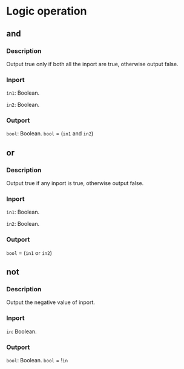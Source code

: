 Logic operation
================
## and

### Description

Output true only if both all the inport are true, otherwise output false.

### Inport

`in1`: Boolean.

`in2`: Boolean.

### Outport

`bool`: Boolean. `bool` = (`in1` and `in2`)


## or

### Description

Output true if any inport is true, otherwise output false.

### Inport

`in1`: Boolean.

`in2`: Boolean.

### Outport

`bool` = (`in1` or `in2`)


## not

### Description

Output the negative value of inport.

### Inport

`in`: Boolean.

### Outport

`bool`: Boolean. `bool` = !`in`